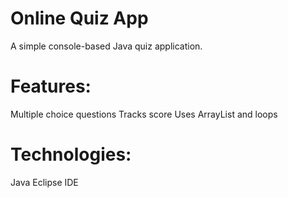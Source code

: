 # Online Quiz App
A simple console-based Java quiz application.

# Features:
 Multiple choice questions
 Tracks score
 Uses ArrayList and loops
 
# Technologies:
 Java
 Eclipse IDE
